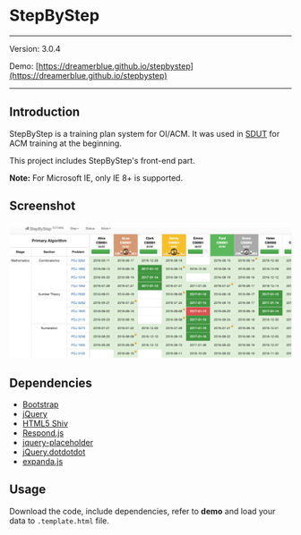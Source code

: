 # StepByStep

---

Version: 3.0.4

Demo: [https://dreamerblue.github.io/stepbystep](https://dreamerblue.github.io/stepbystep)

---

## Introduction

StepByStep is a training plan system for OI/ACM. It was used in [SDUT](http://acm.sdut.edu.cn) for ACM training at the beginning.

This project includes StepByStep's front-end part.

**Note:**
For Microsoft IE, only IE 8+ is supported.

## Screenshot

![Screenshot-step](https://raw.githubusercontent.com/dreamerblue/stepbystep/master/Screenshot-step.png)

## Dependencies

- [Bootstrap](http://getbootstrap.com)
- [jQuery](https://jquery.com)
- [HTML5 Shiv](https://github.com/aFarkas/html5shiv)
- [Respond.js](https://github.com/scottjehl/Respond)
- [jquery-placeholder](https://github.com/mathiasbynens/jquery-placeholder)
- [jQuery.dotdotdot](http://dotdotdot.frebsite.nl/)
- [expanda.js](https://github.com/dreamerblue/expanda.js)

## Usage

Download the code, include dependencies, refer to **demo** and load your data to `.template.html` file.
